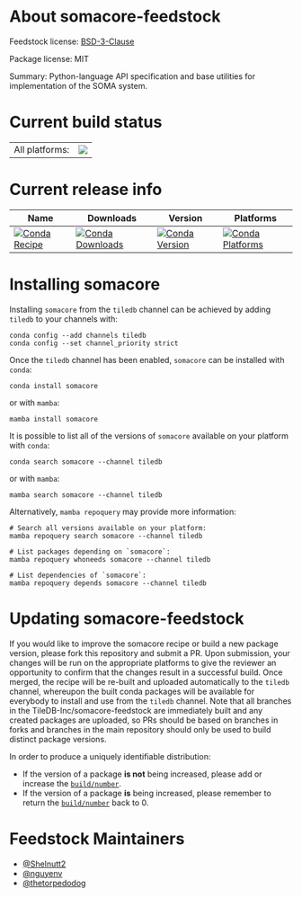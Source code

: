 About somacore-feedstock
========================

Feedstock license: [BSD-3-Clause](https://github.com/TileDB-Inc/somacore-feedstock/blob/main/LICENSE.txt)



Package license: MIT

Summary: Python-language API specification and base utilities for implementation of the SOMA system.

Current build status
====================


<table><tr><td>All platforms:</td>
    <td>
      <a href="https://dev.azure.com/TileDB-Inc/feedstock-builds/_build/latest?definitionId=&branchName=main">
        <img src="https://dev.azure.com/TileDB-Inc/feedstock-builds/_apis/build/status/somacore-feedstock?branchName=main">
      </a>
    </td>
  </tr>
</table>

Current release info
====================

| Name | Downloads | Version | Platforms |
| --- | --- | --- | --- |
| [![Conda Recipe](https://img.shields.io/badge/recipe-somacore-green.svg)](https://anaconda.org/tiledb/somacore) | [![Conda Downloads](https://img.shields.io/conda/dn/tiledb/somacore.svg)](https://anaconda.org/tiledb/somacore) | [![Conda Version](https://img.shields.io/conda/vn/tiledb/somacore.svg)](https://anaconda.org/tiledb/somacore) | [![Conda Platforms](https://img.shields.io/conda/pn/tiledb/somacore.svg)](https://anaconda.org/tiledb/somacore) |

Installing somacore
===================

Installing `somacore` from the `tiledb` channel can be achieved by adding `tiledb` to your channels with:

```
conda config --add channels tiledb
conda config --set channel_priority strict
```

Once the `tiledb` channel has been enabled, `somacore` can be installed with `conda`:

```
conda install somacore
```

or with `mamba`:

```
mamba install somacore
```

It is possible to list all of the versions of `somacore` available on your platform with `conda`:

```
conda search somacore --channel tiledb
```

or with `mamba`:

```
mamba search somacore --channel tiledb
```

Alternatively, `mamba repoquery` may provide more information:

```
# Search all versions available on your platform:
mamba repoquery search somacore --channel tiledb

# List packages depending on `somacore`:
mamba repoquery whoneeds somacore --channel tiledb

# List dependencies of `somacore`:
mamba repoquery depends somacore --channel tiledb
```




Updating somacore-feedstock
===========================

If you would like to improve the somacore recipe or build a new
package version, please fork this repository and submit a PR. Upon submission,
your changes will be run on the appropriate platforms to give the reviewer an
opportunity to confirm that the changes result in a successful build. Once
merged, the recipe will be re-built and uploaded automatically to the
`tiledb` channel, whereupon the built conda packages will be available for
everybody to install and use from the `tiledb` channel.
Note that all branches in the TileDB-Inc/somacore-feedstock are
immediately built and any created packages are uploaded, so PRs should be based
on branches in forks and branches in the main repository should only be used to
build distinct package versions.

In order to produce a uniquely identifiable distribution:
 * If the version of a package **is not** being increased, please add or increase
   the [``build/number``](https://docs.conda.io/projects/conda-build/en/latest/resources/define-metadata.html#build-number-and-string).
 * If the version of a package **is** being increased, please remember to return
   the [``build/number``](https://docs.conda.io/projects/conda-build/en/latest/resources/define-metadata.html#build-number-and-string)
   back to 0.

Feedstock Maintainers
=====================

* [@Shelnutt2](https://github.com/Shelnutt2/)
* [@nguyenv](https://github.com/nguyenv/)
* [@thetorpedodog](https://github.com/thetorpedodog/)

